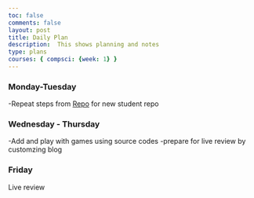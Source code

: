 ```yaml
---
toc: false
comments: false
layout: post
title: Daily Plan 
description:  This shows planning and notes 
type: plans
courses: { compsci: {week: 1} }
---
```


### Monday-Tuesday
-Repeat steps from <a href ="http://127.0.0.1:4200/student//2023/08/16/Tools_Hacks_Sample.html">Repo</a> for new student repo

### Wednesday - Thursday
-Add and play with games using source codes
-prepare for live review by customzing blog

### Friday
Live review
